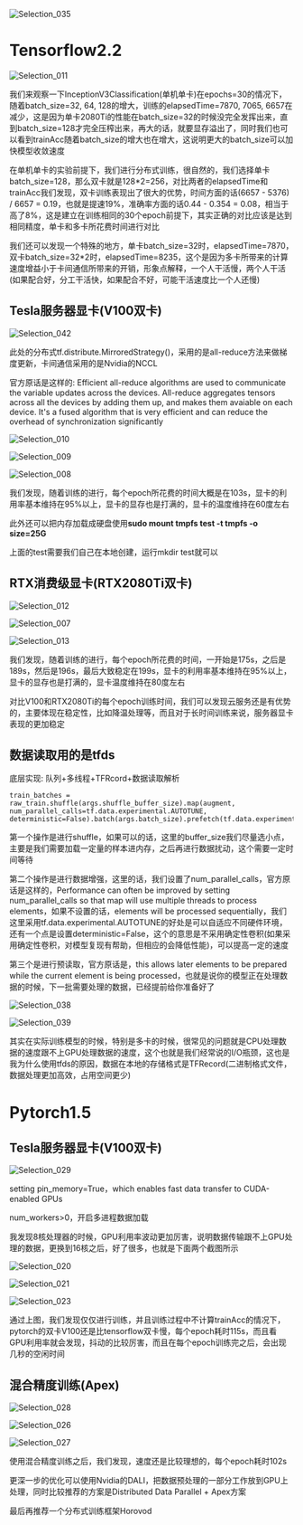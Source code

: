 ![Selection_035](pics/Selection_035.jpg)

# Tensorflow2.2

![Selection_011](pics/Selection_011.jpg)

我们来观察一下InceptionV3Classification(单机单卡)在epochs=30的情况下，随着batch_size=32, 64, 128的增大，训练的elapsedTime=7870, 7065, 6657在减少，这是因为单卡2080Ti的性能在batch_size=32的时候没完全发挥出来，直到batch_size=128才完全压榨出来，再大的话，就要显存溢出了，同时我们也可以看到trainAcc随着batch_size的增大也在增大，这说明更大的batch_size可以加快模型收敛速度

在单机单卡的实验前提下，我们进行分布式训练，很自然的，我们选择单卡batch_size=128，那么双卡就是128*2=256，对比两者的elapsedTime和trainAcc我们发现，双卡训练表现出了很大的优势，时间方面的话(6657 - 5376) / 6657 = 0.19，也就是提速19%，准确率方面的话0.44 - 0.354 = 0.08，相当于高了8%，这是建立在训练相同的30个epoch前提下，其实正确的对比应该是达到相同精度，单卡和多卡所花费时间进行对比

我们还可以发现一个特殊的地方，单卡batch_size=32时，elapsedTime=7870，双卡batch_size=32*2时，elapsedTime=8235，这个是因为多卡所带来的计算速度增益小于卡间通信所带来的开销，形象点解释，一个人干活慢，两个人干活(如果配合好，分工干活快，如果配合不好，可能干活速度比一个人还慢)

## Tesla服务器显卡(V100双卡)

![Selection_042](pics/Selection_042.jpg)

此处的分布式tf.distribute.MirroredStrategy()，采用的是all-reduce方法来做梯度更新，卡间通信采用的是Nvidia的NCCL

官方原话是这样的: Efficient all-reduce algorithms are used to communicate the variable updates across the devices. All-reduce aggregates tensors across all the devices by adding them up, and makes them avaiable on each device. It's a fused algorithm that is very efficient and can reduce the overhead of synchronization significantly

![Selection_010](pics/Selection_010.jpg)

![Selection_009](pics/Selection_009.jpg)

![Selection_008](pics/Selection_008.jpg)

我们发现，随着训练的进行，每个epoch所花费的时间大概是在103s，显卡的利用率基本维持在95%以上，显卡的显存也是打满的，显卡的温度维持在60度左右

此外还可以把内存加载成硬盘使用**sudo mount tmpfs test -t tmpfs -o size=25G**

上面的test需要我们自己在本地创建，运行mkdir test就可以

## RTX消费级显卡(RTX2080Ti双卡)

![Selection_012](pics/Selection_012.jpg)

![Selection_007](pics/Selection_007.jpg)

![Selection_013](pics/Selection_013.jpg)

我们发现，随着训练的进行，每个epoch所花费的时间，一开始是175s，之后是189s，然后是196s，最后大致稳定在199s，显卡的利用率基本维持在95%以上，显卡的显存也是打满的，显卡温度维持在80度左右

对比V100和RTX2080Ti的每个epoch训练时间，我们可以发现云服务还是有优势的，主要体现在稳定性，比如降温处理等，而且对于长时间训练来说，服务器显卡表现的更加稳定

## 数据读取用的是tfds

底层实现: 队列+多线程+TFRcord+数据读取解析

```
train_batches = raw_train.shuffle(args.shuffle_buffer_size).map(augment, num_parallel_calls=tf.data.experimental.AUTOTUNE, deterministic=False).batch(args.batch_size).prefetch(tf.data.experimental.AUTOTUNE)
```

第一个操作是进行shuffle，如果可以的话，这里的buffer_size我们尽量选小点，主要是我们需要加载一定量的样本进内存，之后再进行数据扰动，这个需要一定时间等待

第二个操作是进行数据增强，这里的话，我们设置了num_parallel_calls，官方原话是这样的，Performance can often be improved by setting num_parallel_calls so that map will use multiple threads to process elements，如果不设置的话，elements will be processed sequentially，我们这里采用tf.data.experimental.AUTOTUNE的好处是可以自适应不同硬件环境，还有一个点是设置deterministic=False，这个的意思是不采用确定性卷积(如果采用确定性卷积，对模型复现有帮助，但相应的会降低性能)，可以提高一定的速度

第三个是进行预读取，官方原话是，this allows later elements to be prepared while the current element is being processed，也就是说你的模型正在处理数据的时候，下一批需要处理的数据，已经提前给你准备好了

![Selection_038](pics/Selection_038.jpg)

![Selection_039](pics/Selection_039.jpg)

其实在实际训练模型的时候，特别是多卡的时候，很常见的问题就是CPU处理数据的速度跟不上GPU处理数据的速度，这个也就是我们经常说的I/O瓶颈，这也是我为什么使用tfds的原因，数据在本地的存储格式是TFRecord(二进制格式文件，数据处理更加高效，占用空间更少)

# Pytorch1.5

## Tesla服务器显卡(V100双卡)

![Selection_029](pics/Selection_029.jpg)

setting pin_memory=True，which enables fast data transfer to CUDA-enabled GPUs

num_workers>0，开启多进程数据加载

我发现8核处理器的时候，GPU利用率波动更加厉害，说明数据传输跟不上GPU处理的数据，更换到16核之后，好了很多，也就是下面两个截图所示

![Selection_020](pics/Selection_020.jpg)

![Selection_021](pics/Selection_021.jpg)

![Selection_023](pics/Selection_023.jpg)

通过上图，我们发现仅仅进行训练，并且训练过程中不计算trainAcc的情况下，pytorch的双卡V100还是比tensorflow双卡慢，每个epoch耗时115s，而且看GPU利用率就会发现，抖动的比较厉害，而且在每个epoch训练完之后，会出现几秒的空闲时间

## 混合精度训练(Apex)

![Selection_028](../Pictures/Selection_028.jpg)

![Selection_026](pics/Selection_026.jpg)

![Selection_027](pics/Selection_027.jpg)

使用混合精度训练之后，我们发现，速度还是比较理想的，每个epoch耗时102s

更深一步的优化可以使用Nvidia的DALI，把数据预处理的一部分工作放到GPU上处理，同时比较推荐的方案是Distributed Data Parallel + Apex方案

最后再推荐一个分布式训练框架Horovod